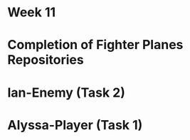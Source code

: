 # Week 11
# Completion of Fighter Planes Repositories
# Ian-Enemy (Task 2)
# Alyssa-Player (Task 1) 

